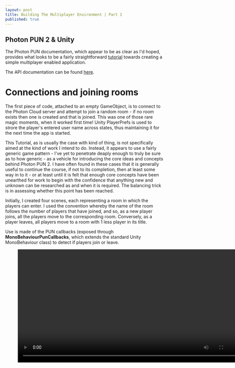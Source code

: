 ```yaml
---
layout: post
title: Building The Multiplayer Environment | Part 1
published: true
---
```


## Photon PUN 2 & Unity

The Photon PUN documentation, which appear to be as clear as I'd hoped, provides what looks to be a fairly straightforward [tutorial](https://doc.photonengine.com/en-us/pun/v2/demos-and-tutorials/pun-basics-tutorial/intro) towards creating a simple multiplayer enabled application. 

The API documentation can be found [here](https://doc-api.photonengine.com/en/pun/v2/index.html).

# Connections and joining rooms

The first piece of code, attached to an empty GameObject, is to connect to the Photon Cloud server and attempt to join a random room - if no room exists then one is created and that is joined. This was one of those rare magic moments, when it worked first time! Unity PlayerPrefs is used to strore the player's entered user name across states, thus maintaining it for the next time the app is started.

This Tutorial, as is usually the case with kind of thing, is not specifically aimed at the kind of work I intend to do.  Instead, it appears to use a fairly generic game pattern - I've yet to penetrate deaply enough to truly be sure as to how generic - as a vehicle for introducing the core ideas and concepts behind Photon PUN 2. I have often found in these cases that it is generally useful to continue the course, if not to its completion, then at least some way in to it - or at least until it is felt that enough core concepts have been unearthed for work to begin with the confidence that anything new and unknown can be researched as and when it is required. The balancing trick is in assessing whether this point has been reached.

Initially, I created four scenes, each representing a room in which the players can enter. I used the convention whereby the name of the room follows the number of players that have joined, and so, as a new player joins, all the players move to the corresponding room. Conversely, as a player leaves, all players move to a room with 1 less player in its title.

Use is made of the PUN callbacks (exposed through **MonoBehaviourPunCallbacks**, which extends the standard Unity MonoBehaviour class) to detect if players join or leave. 

<figure class="video_container">
  <video style="width:720px;" autoplay loop>
    <source src="\media\pun-connect-2.mp4" type="video/mp4">
    Woops! Your browser does not support the HTML5 video tag.
  </video>
</figure>
